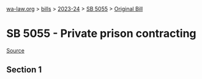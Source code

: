 [wa-law.org](/) > [bills](/bills/) > [2023-24](/bills/2023-24) > [SB 5055](/bills/2023-24/sb/5055/) > [Original Bill](/bills/2023-24/sb/5055/1/)

# SB 5055 - Private prison contracting

[Source](http://lawfilesext.leg.wa.gov/biennium/2023-24/Pdf/Bills/Senate%20Bills/5055.pdf)

## Section 1